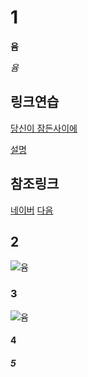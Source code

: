 ﻿# 1
**윰**

*윰*

## 링크연습

[당신이 잠든사이에](https://linktv.pro/cast/tv/3640/%EB%8B%B9%EC%8B%A0%EC%9D%B4-%EC%9E%A0%EB%93%A0-%EC%82%AC%EC%9D%B4%EC%97%90-%EB%8B%A4%EC%8B%9C%EB%B3%B4%EA%B8%B0)

[설명](링크."설명")

## 참조링크

[네이버][1]
[다음][2]

[1]: http://www.naver.com/ "네이버"
[2]: http://www.daum.net/ "다음"

## 2
![윰](https://www.google.co.kr/url?sa=i&rct=j&q=&esrc=s&source=images&cd=&cad=rja&uact=8&ved=0ahUKEwiAterVy5zXAhUGopQKHTyKA20QjRwIBw&url=https%3A%2F%2Fsk.pinterest.com%2Fpin%2F557883472566298999%2F&psig=AOvVaw2mfo24RFf7KjvAULIT8Pu8&ust=1509598727136801 "1")

### 3
![윰][1]

[1]:https://www.google.co.kr/url?sa=i&rct=j&q=&esrc=s&source=images&cd=&cad=rja&uact=8&ved=0ahUKEwiAterVy5zXAhUGopQKHTyKA20QjRwIBw&url=https%3A%2F%2Fsk.pinterest.com%2Fpin%2F557883472566298999%2F&psig=AOvVaw2mfo24RFf7KjvAULIT8Pu8&ust=1509598727136801

#### 4



##### 5